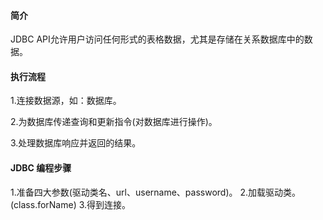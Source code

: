 #### 简介
JDBC API允许用户访问任何形式的表格数据，尤其是存储在关系数据库中的数据。

#### 执行流程
1.连接数据源，如：数据库。

2.为数据库传递查询和更新指令(对数据库进行操作)。

3.处理数据库响应并返回的结果。

#### JDBC 编程步骤
1.准备四大参数(驱动类名、url、username、password)。
2.加载驱动类。(class.forName)
3.得到连接。

